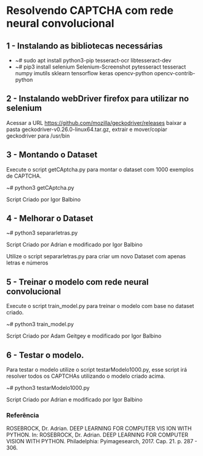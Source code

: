 # Resolvendo CAPTCHA com rede neural convolucional

## 1 - Instalando as bibliotecas necessárias

* ~# sudo apt install python3-pip tesseract-ocr libtesseract-dev
* ~# pip3 install selenium Selenium-Screenshot pytesseract tesseract numpy imutils sklearn tensorflow keras opencv-python opencv-contrib-python

## 2 - Instalando webDriver firefox para utilizar no selenium

Acessar a URL https://github.com/mozilla/geckodriver/releases baixar a pasta geckodriver-v0.26.0-linux64.tar.gz, extrair e mover/copiar geckodriver para /usr/bin

## 3 - Montando o Dataset

Execute o script getCAptcha.py para montar o dataset com 1000 exemplos de CAPTCHA.

  ~# python3 getCAptcha.py

  Script Criado por Igor Balbino
  
## 4 - Melhorar o Dataset

  ~# python3 separarletras.py
  
Script Criado por Adrian e modificado por Igor Balbino

Utilize o script separarletras.py para criar um novo Dataset com apenas letras e números

## 5 - Treinar o modelo com rede neural convolucional 

Execute o script train_model.py para treinar o modelo com base no dataset criado.

  ~# python3 train_model.py
  
  Script Criado por Adam Geitgey e modificado por Igor Balbino

## 6 - Testar o modelo.

Para testar o modelo utilize o script testarModelo1000.py, esse script irá resolver todos os CAPTCHAs utilizando o modelo criado acima.

~# python3 testarModelo1000.py

Script Criado por Adrian e modificado por Igor Balbino

### Referência

ROSEBROCK, Dr. Adrian. DEEP LEARNING FOR COMPUTER VIS ION WITH PYTHON. In: ROSEBROCK, Dr. Adrian. DEEP LEARNING FOR COMPUTER VISION WITH PYTHON. Philadelphia: Pyimagesearch, 2017. Cap. 21. p. 287 - 306.
